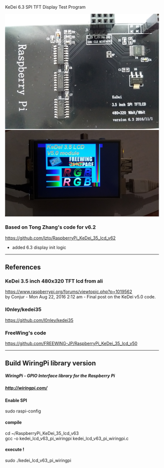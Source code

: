 KeDei 6.3 SPI TFT Display Test Program

![RPI KeDei 6.3 Display](/Kedei_lcd_63_back.jpg)
![RPI KeDei 6.3 Result](/Kedei_lcd_63_test.jpg)

### Based on Tong Zhang's code for v6.2
https://github.com/lzto/RaspberryPi_KeDei_35_lcd_v62
- added 6.3 display init logic

---
## References
### KeDei 3.5 inch 480x320 TFT lcd from ali
https://www.raspberrypi.org/forums/viewtopic.php?p=1019562  
 by Conjur - Mon Aug 22, 2016 2:12 am - Final post on the KeDei v5.0 code.

### l0nley/kedei35
https://github.com/l0nley/kedei35

### FreeWing's code
https://github.com/FREEWING-JP/RaspberryPi_KeDei_35_lcd_v50
	
---
## Build WiringPi library version
##### WiringPi - GPIO Interface library for the Raspberry Pi
##### http://wiringpi.com/

#### Enable SPI
sudo raspi-config

#### compile
cd ~/RaspberryPi_KeDei_35_lcd_v63  
gcc -o kedei_lcd_v63_pi_wiringpi kedei_lcd_v63_pi_wiringpi.c  

#### execute !
sudo ./kedei_lcd_v63_pi_wiringpi




